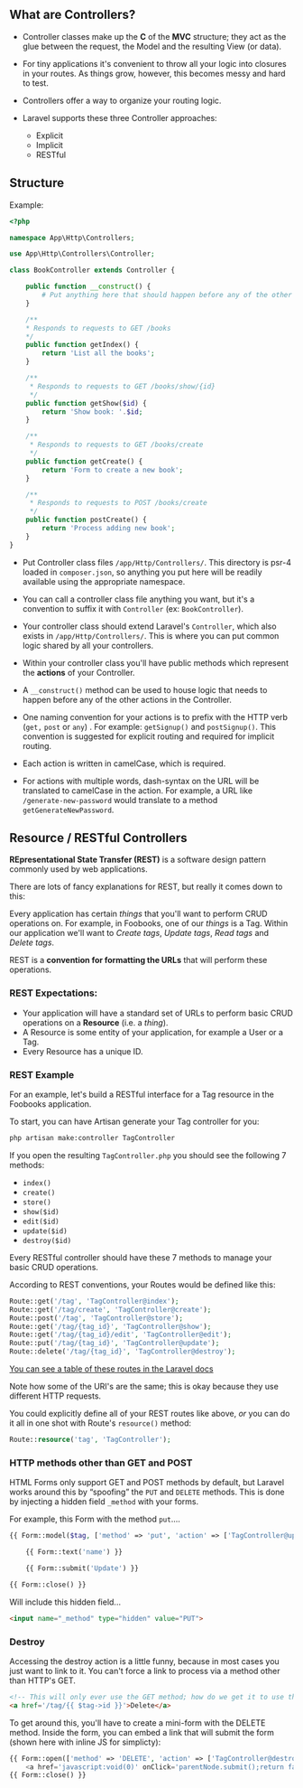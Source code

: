## What are Controllers?

+ Controller classes make up the **C** of the **MVC** structure; they act as the glue between the request, the Model and the resulting View (or data).

+ For tiny applications it's convenient to throw all your logic into closures in your routes. As things grow, however, this becomes messy and hard to test.

+ Controllers offer a way to organize your routing logic.

+ Laravel supports these three Controller approaches:
	+ Explicit
	+ Implicit
	+ RESTful




## Structure

Example:
```php
<?php

namespace App\Http\Controllers;

use App\Http\Controllers\Controller;

class BookController extends Controller {

	public function __construct() {
		# Put anything here that should happen before any of the other actions
	}

	/**
	* Responds to requests to GET /books
	*/
	public function getIndex() {
        return 'List all the books';
	}

    /**
     * Responds to requests to GET /books/show/{id}
     */
    public function getShow($id) {
        return 'Show book: '.$id;
    }

    /**
     * Responds to requests to GET /books/create
     */
    public function getCreate() {
        return 'Form to create a new book';
    }

    /**
     * Responds to requests to POST /books/create
     */
    public function postCreate() {
        return 'Process adding new book';
    }
}
```

+ Put Controller class files `/app/Http/Controllers/`. This directory is psr-4 loaded in `composer.json`, so anything you put here will be readily available using the appropriate namespace.

+ You can call a controller class file anything you want, but it's a convention to suffix it with `Controller` (ex: `BookController`).

+ Your controller class should extend Laravel's `Controller`, which also exists in `/app/Http/Controllers/`. This is where you can put common logic shared by all your controllers.

+ Within your controller class you'll have public methods which represent the **actions** of your Controller.

+ A `__construct()` method can be used to house logic that needs to happen before any of the other actions in the Controller.

+ One naming convention for your actions is to prefix with the HTTP verb (`get,` `post` or `any`) . For example: `getSignup()` and `postSignup()`. This convention is suggested for explicit routing and required for implicit routing.

+ Each action is written in camelCase, which is required.

+ For actions with multiple words, dash-syntax on the URL will be translated to camelCase in the action. For example, a URL like `/generate-new-password` would translate to a method `getGenerateNewPassword`.




## Resource / RESTful Controllers

**REpresentational State Transfer (REST)** is a software design pattern commonly used by web applications.

There are lots of fancy explanations for REST, but really it comes down to this:

Every application has certain *things* that you'll want to perform CRUD operations on. For example, in Foobooks, one of our *things* is a Tag. Within our application we'll want to *Create tags*, *Update tags*, *Read tags* and *Delete tags*.

REST is a **convention for formatting the URLs** that will perform these operations.

### REST Expectations:

+ Your application will have a standard set of URLs to perform basic CRUD operations on a **Resource** (i.e. a *thing*).
+ A Resource is some entity of your application, for example a User or a Tag.
+ Every Resource has a unique ID.


### REST Example
For an example, let's build a RESTful interface for a Tag resource in the Foobooks application.

To start, you can have Artisan generate your Tag controller for you:

```bash
php artisan make:controller TagController
```

If you open the resulting `TagController.php` you should see the following 7 methods:

+ `index()`
+ `create()`
+ `store()`
+ `show($id)`
+ `edit($id)`
+ `update($id)`
+ `destroy($id)`

Every RESTful controller should have these 7 methods to manage your basic CRUD operations.

According to REST conventions, your Routes would be defined like this:

```php
Route::get('/tag', 'TagController@index');
Route::get('/tag/create', 'TagController@create');
Route::post('/tag', 'TagController@store');
Route::get('/tag/{tag_id}', 'TagController@show');
Route::get('/tag/{tag_id}/edit', 'TagController@edit');
Route::put('/tag/{tag_id}', 'TagController@update');
Route::delete('/tag/{tag_id}', 'TagController@destroy');
```

[You can see a table of these routes in the Laravel docs](http://laravel.com/docs/5.1/controllers#restful-resource-controllers)

Note how some of the URI's are the same; this is okay because they use different HTTP requests.

You could explicitly define all of your REST routes like above, *or* you can do it all in one shot with Route's `resource()` method:

```php
Route::resource('tag', 'TagController');
```

### HTTP methods other than GET and POST

HTML Forms only support GET and POST methods by default, but Laravel works around this by &ldquo;spoofing&rdquo; the `PUT` and `DELETE` methods. This is done by injecting a hidden field `_method` with your forms.

For example, this Form with the method `put`....

```php
{{ Form::model($tag, ['method' => 'put', 'action' => ['TagController@update', $tag->id]]) }}

	{{ Form::text('name') }}

	{{ Form::submit('Update') }}

{{ Form::close() }}
```

Will include this hidden field...

```html
<input name="_method" type="hidden" value="PUT">
```

### Destroy
Accessing the destroy action is a little funny, because in most cases you just want to link to it. You can't force a link to process via a method other than HTTP's GET.

```html
<!-- This will only ever use the GET method; how do we get it to use the DELETE method? -->
<a href='/tag/{{ $tag->id }}'>Delete</a>
```

To get around this, you'll have to create a mini-form with the DELETE method. Inside the form, you can embed a link that will submit the form (shown here with inline JS for simplicty):

```php
{{ Form::open(['method' => 'DELETE', 'action' => ['TagController@destroy', $tag->id]]) }}
	<a href='javascript:void(0)' onClick='parentNode.submit();return false;'>Delete</a>
{{ Form::close() }}
```
